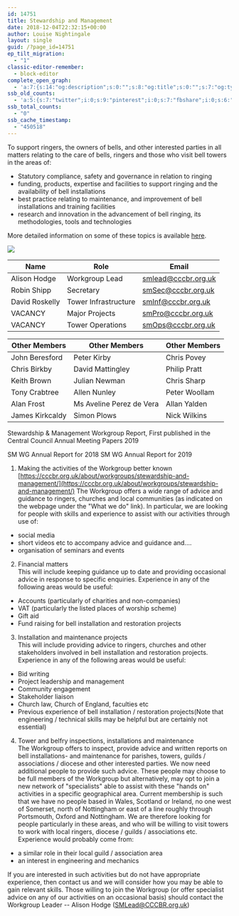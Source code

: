 ```yaml
---
id: 14751
title: Stewardship and Management
date: 2018-12-04T22:32:15+00:00
author: Louise Nightingale
layout: single
guid: /?page_id=14751
ep_tilt_migration:
  - "1"
classic-editor-remember:
  - block-editor
complete_open_graph:
  - 'a:7:{s:14:"og:description";s:0:"";s:8:"og:title";s:0:"";s:7:"og:type";s:0:"";s:12:"twitter:card";s:7:"summary";s:15:"twitter:creator";s:0:"";s:19:"twitter:description";s:0:"";s:8:"og:image";s:0:"";}'
ssb_old_counts:
  - 'a:5:{s:7:"twitter";i:0;s:9:"pinterest";i:0;s:7:"fbshare";i:0;s:6:"reddit";i:0;s:6:"tumblr";N;}'
ssb_total_counts:
  - "0"
ssb_cache_timestamp:
  - "450518"
---
```

To support ringers, the owners of bells, and other interested parties in all matters relating to the care of bells, ringers and those who visit bell towers in the areas of:

* Statutory compliance, safety and governance in relation to ringing
* funding, products, expertise and facilities to support ringing and the availability of bell installations
* best practice relating to maintenance, and improvement of bell installations and training facilities
* research and innovation in the advancement of bell ringing, its methodologies, tools and technologies

More detailed information on some of these topics is available [here](https://cccbr.org.uk/resources/stewardship-and-management/).

![](https://cccbr.org.uk/wp-content/uploads/2020/06/Workgroup-capabilities-June-2020.jpg)

| Name           | Role                 | Email                                             |
| -------------- | -------------------- | ------------------------------------------------- |
| Alison Hodge   | Workgroup Lead       | [smlead@cccbr.org.uk](mailto:smlead@cccbr.org.uk) |
| Robin Shipp    | Secretary            | [smSec@cccbr.org.uk](mailto:smsec@cccbr.org.uk)   |
| David Roskelly | Tower Infrastructure | [smInf@cccbr.org.uk](mailto:sminf@cccbr.org.uk)   |
| VACANCY        | Major Projects       | [smPro@cccbr.org.uk](mailto:smpro@cccbr.org.uk)   |
| VACANCY        | Tower Operations     | [smOps@cccbr.org.uk](mailto:smops@cccbr.org.uk)   |

| Other Members   | Other Members            | Other Members |
| --------------- | ------------------------ | ------------- |
| John Beresford  | Peter Kirby              | Chris Povey   |
| Chris Birkby    | David Mattingley         | Philip Pratt  |
| Keith Brown     | Julian Newman            | Chris Sharp   |
| Tony Crabtree   | Allen Nunley             | Peter Woollam |
| Alan Frost      | Ms Aveline Perez de Vera | Allan Yalden  |
| James Kirkcaldy | Simon Plows              | Nick Wilkins  |

Stewardship & Management Workgroup Report, First published in the Central Council Annual Meeting Papers 2019

SM WG Annual Report for 2018
SM WG Annual Report for 2019

1. Making the activities of the Workgroup better known  
[https://cccbr.org.uk/about/workgroups/stewardship-and-management/](https://cccbr.org.uk/about/workgroups/stewardship-and-management/) The Workgroup offers a wide range of advice and guidance to ringers, churches and local communities (as indicated on the webpage under the "What we do" link). In particular, we are looking for people with skills and experience to assist with our activities through use of:
  * social media
  * short videos etc to accompany advice and guidance and....
  * organisation of seminars and events
2. Financial matters  
This will include keeping guidance up to date and providing occasional advice in response to specific enquiries. Experience in any of the following areas would be useful:
  * Accounts (particularly of charities and non-companies)
  * VAT (particularly the listed places of worship scheme)
  * Gift aid
  * Fund raising for bell installation and restoration projects
3. Installation and maintenance projects  
This will include providing advice to ringers, churches and other stakeholders involved in bell installation and restoration projects. Experience in any of the following areas would be useful:
  * Bid writing
  * Project leadership and management
  * Community engagement
  * Stakeholder liaison
  * Church law, Church of England, faculties etc
  * Previous experience of bell installation / restoration projects(Note that engineering / technical skills may be helpful but are certainly not essential)
4. Tower and belfry inspections, installations and maintenance  
The Workgroup offers to inspect, provide advice and written reports on bell installations- and maintenance for parishes, towers, guilds / associations / diocese and other interested parties.  We now need additional people to provide such advice. These people may choose to be full members of the Workgroup but alternatively, may opt to join a new network of "specialists" able to assist with these "hands on" activities in a specific geographical area. Current membership is such that we have no people based in Wales, Scotland or Ireland, no one west of Somerset, north of Nottingham or east of a line roughly through Portsmouth, Oxford and Nottingham. We are therefore looking for people particularly in these areas, and who will be willing to visit towers to work with local ringers, diocese / guilds / associations etc. Experience would probably come from:
  * a similar role in their local guild / association area
  * an interest in engineering and mechanics

If you are interested in such activities but do not have appropriate experience, then contact us and we will consider how you may be able to gain relevant skills. Those willing to join the Workgroup (or offer specialist advice on any of our activities on an occasional basis) should contact the Workgroup Leader -- Alison Hodge ([SMLead@CCCBR.org.uk](mailto:SMLead@CCCBR.org.uk))
